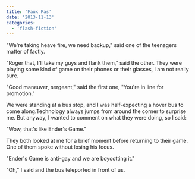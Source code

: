 ```yaml
---
title: 'Faux Pas'
date: '2013-11-13'
categories:
  - 'flash-fiction'
---
```


"We're taking heave fire, we need backup," said one of the teenagers matter of
factly.

"Roger that, I'll take my guys and flank them," said the other. They were
playing some kind of game on their phones or their glasses, I am not really
sure.

"Good maneuver, sergeant," said the first one, "You're in line for promotion."

We were standing at a bus stop, and I was half-expecting a hover bus to come
along.Technology always jumps from around the corner to surprise me. But anyway,
I wanted to comment on what they were doing, so I said:

"Wow, that's like Ender's Game."

They both looked at me for a brief moment before returning to their game. One of
them spoke without losing his focus.

"Ender's Game is anti-gay and we are boycotting it."

"Oh," I said and the bus teleported in front of us.
